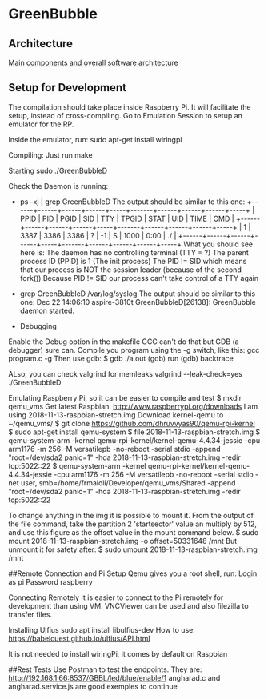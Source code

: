 # GreenBubble

## Architecture
[Main components and overall software architecture](docs/GB_Arch.png)


## Setup for Development
The compilation should take place inside Raspberry Pi. It will facilitate the setup, instead of cross-compiling.
Go to Emulation Session to setup an emulator for the RP.

Inside the emulator, run:
sudo apt-get install wiringpi

Compiling:
Just run make

Starting
sudo ./GreenBubbleD

Check the Daemon is running:
- ps -xj | grep GreenBubbleD
	The output should be similar to this one:
	+------+------+------+------+-----+-------+------+------+------+-----+
	| PPID | PID  | PGID | SID  | TTY | TPGID | STAT | UID  | TIME | CMD |
	+------+------+------+------+-----+-------+------+------+------+-----+
	|    1 | 3387 | 3386 | 3386 | ?   |    -1 | S    | 1000 | 0:00 | ./  |
	+------+------+------+------+-----+-------+------+------+------+-----+
	What you should see here is:
		The daemon has no controlling terminal (TTY = ?)
		The parent process ID (PPID) is 1 (The init process)
		The PID != SID which means that our process is NOT the session leader
		(because of the second fork())
		Because PID != SID our process can't take control of a TTY again

- grep GreenBubbleD /var/log/syslog
	The output should be similar to this one:
	Dec 22 14:06:10 aspire-3810t GreenBubbleD[26138]: GreenBubble daemon started.

- Debugging

Enable the Debug option in the makefile
GCC can't do that but GDB (a debugger) sure can. Compile you program using the -g switch, like this:
gcc program.c -g
Then use gdb:
$ gdb ./a.out
(gdb) run
<segfault happens here>
(gdb) backtrace
<offending code is shown here>

ALso, you can check valgrind for memleaks
valgrind --leak-check=yes ./GreenBubbleD

Emulating Raspberry Pi, so it can be easier to compile and test
$ mkdir qemu_vms
Get latest Raspbian: http://www.raspberrypi.org/downloads
I am using 2018-11-13-raspbian-stretch.img
Download kernel-qemu to ~/qemu_vms/
$ git clone https://github.com/dhruvvyas90/qemu-rpi-kernel
$ sudo apt-get install qemu-system
$ file 2018-11-13-raspbian-stretch.img
$ qemu-system-arm -kernel qemu-rpi-kernel/kernel-qemu-4.4.34-jessie -cpu arm1176 -m 256 -M versatilepb -no-reboot -serial stdio -append "root=/dev/sda2 panic=1" -hda 2018-11-13-raspbian-stretch.img -redir tcp:5022::22
$ qemu-system-arm -kernel qemu-rpi-kernel/kernel-qemu-4.4.34-jessie -cpu arm1176 -m 256 -M versatilepb -no-reboot -serial stdio -net user, smb=/home/frmaioli/Developer/qemu_vms/Shared -append "root=/dev/sda2 panic=1" -hda 2018-11-13-raspbian-stretch.img -redir tcp:5022::22

To change anything in the img it is possible to mount it. From the output of the file command, take the partition 2 'startsector' value an multiply by 512, and use this figure as the offset value in the mount command below.
$ sudo mount 2018-11-13-raspbian-stretch.img -o offset=50331648 /mnt
But unmount it for safety after:
$ sudo umount 2018-11-13-raspbian-stretch.img /mnt

##Remote Connection and Pi Setup
Qemu gives you a root shell, run:
Login as pi
Password raspberry

Connecting Remotely
It is easier to connect to the Pi remotely for development than using VM. VNCViewer can be used and also filezilla to transfer files.

Installing Ulfius
sudo apt install libulfius-dev
How to use: https://babelouest.github.io/ulfius/API.html

It is not needed to install wiringPi, it comes by default on Raspbian

##Rest Tests
Use Postman to test the endpoints. They are:
http://192.168.1.66:8537/GBBL/led/blue/enable/1
angharad.c and angharad.service.js are good exemples to continue

